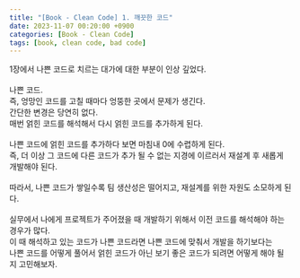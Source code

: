 ```yaml
---
title: "[Book - Clean Code] 1. 깨끗한 코드"
date: 2023-11-07 00:20:00 +0900
categories: [Book - Clean Code]
tags: [book, clean code, bad code]
---
```


1장에서 나쁜 코드로 치르는 대가에 대한 부분이 인상 깊었다.<br>
<br>
나쁜 코드.<br>
즉, 엉망인 코드를 고칠 때마다 엉뚱한 곳에서 문제가 생긴다.<br>
간단한 변경은 당연히 없다.<br>
매번 얽힌 코드를 해석해서 다시 얽힌 코드를 추가하게 된다.<br>
<br>
나쁜 코드에 얽힌 코드를 추가하다 보면 마침내 0에 수렵하게 된다.<br>
즉, 더 이상 그 코드에 다른 코드가 추가 될 수 없는 지경에 이르러서 재설계 후 새롭게 개발해야 된다.<br>
<br>
따라서, 나쁜 코드가 쌓일수록 팀 생산성은 떨어지고, 재설계를 위한 자원도 소모하게 된다.<br>
<br>
실무에서 나에게 프로젝트가 주어졌을 때 개발하기 위해서 이전 코드를 해석해야 하는 경우가 많다.<br>
이 때 해석하고 있는 코드가 나쁜 코드라면 나쁜 코드에 맞춰서 개발을 하기보다는 <br>
나쁜 코드를 어떻게 풀어서 얽힌 코드가 아닌 보기 좋은 코드가 되려면 어떻게 해야 될 지 고민해보자.<br>
